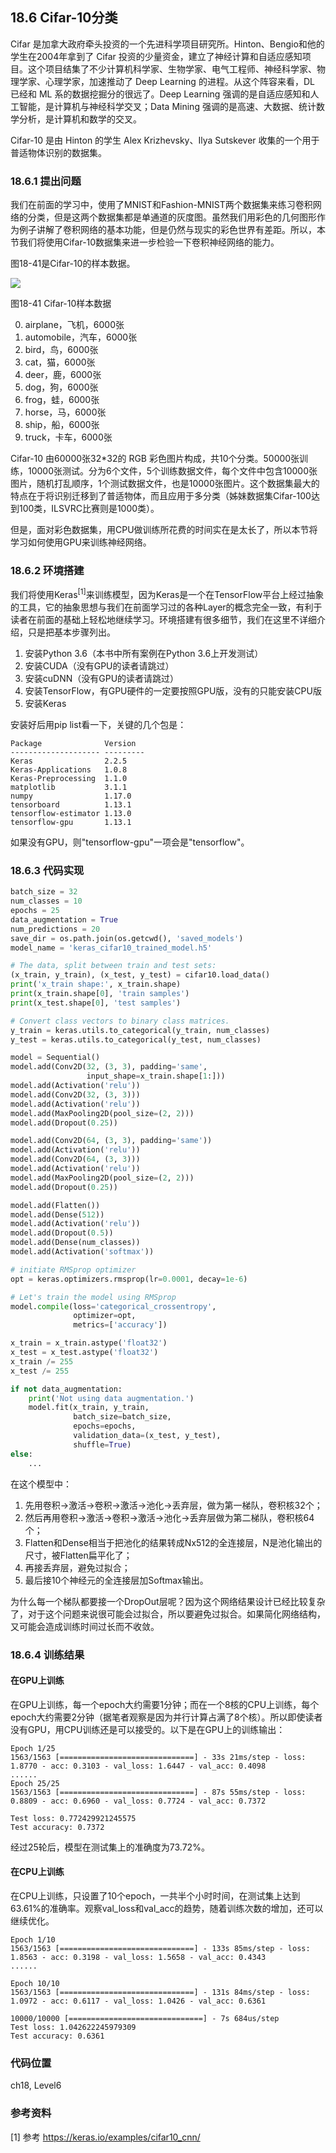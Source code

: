<!--Copyright © Microsoft Corporation. All rights reserved.
  适用于[License](https://github.com/Microsoft/ai-edu/blob/master/LICENSE.md)版权许可-->

## 18.6 Cifar-10分类

Cifar 是加拿大政府牵头投资的一个先进科学项目研究所。Hinton、Bengio和他的学生在2004年拿到了 Cifar 投资的少量资金，建立了神经计算和自适应感知项目。这个项目结集了不少计算机科学家、生物学家、电气工程师、神经科学家、物理学家、心理学家，加速推动了 Deep Learning 的进程。从这个阵容来看，DL 已经和 ML 系的数据挖掘分的很远了。Deep Learning 强调的是自适应感知和人工智能，是计算机与神经科学交叉；Data Mining 强调的是高速、大数据、统计数学分析，是计算机和数学的交叉。

Cifar-10 是由 Hinton 的学生 Alex Krizhevsky、Ilya Sutskever 收集的一个用于普适物体识别的数据集。

### 18.6.1 提出问题

我们在前面的学习中，使用了MNIST和Fashion-MNIST两个数据集来练习卷积网络的分类，但是这两个数据集都是单通道的灰度图。虽然我们用彩色的几何图形作为例子讲解了卷积网络的基本功能，但是仍然与现实的彩色世界有差距。所以，本节我们将使用Cifar-10数据集来进一步检验一下卷积神经网络的能力。

图18-41是Cifar-10的样本数据。

<img src="../Images/18/cifar10_sample.png" ch="500" />

图18-41 Cifar-10样本数据

0. airplane，飞机，6000张
1. automobile，汽车，6000张
2. bird，鸟，6000张
3. cat，猫，6000张
4. deer，鹿，6000张
5. dog，狗，6000张
6. frog，蛙，6000张
7. horse，马，6000张
8. ship，船，6000张
9. truck，卡车，6000张

Cifar-10 由60000张32*32的 RGB 彩色图片构成，共10个分类。50000张训练，10000张测试。分为6个文件，5个训练数据文件，每个文件中包含10000张图片，随机打乱顺序，1个测试数据文件，也是10000张图片。这个数据集最大的特点在于将识别迁移到了普适物体，而且应用于多分类（姊妹数据集Cifar-100达到100类，ILSVRC比赛则是1000类）。

但是，面对彩色数据集，用CPU做训练所花费的时间实在是太长了，所以本节将学习如何使用GPU来训练神经网络。

### 18.6.2 环境搭建

我们将使用Keras$^{[1]}$来训练模型，因为Keras是一个在TensorFlow平台上经过抽象的工具，它的抽象思想与我们在前面学习过的各种Layer的概念完全一致，有利于读者在前面的基础上轻松地继续学习。环境搭建有很多细节，我们在这里不详细介绍，只是把基本步骤列出。

1. 安装Python 3.6（本书中所有案例在Python 3.6上开发测试）
2. 安装CUDA（没有GPU的读者请跳过）
3. 安装cuDNN（没有GPU的读者请跳过）
4. 安装TensorFlow，有GPU硬件的一定要按照GPU版，没有的只能安装CPU版
5. 安装Keras

安装好后用pip list看一下，关键的几个包是：

```
Package              Version
-------------------- ---------
Keras                2.2.5
Keras-Applications   1.0.8
Keras-Preprocessing  1.1.0
matplotlib           3.1.1
numpy                1.17.0
tensorboard          1.13.1
tensorflow-estimator 1.13.0
tensorflow-gpu       1.13.1
```

如果没有GPU，则"tensorflow-gpu"一项会是"tensorflow"。

### 18.6.3 代码实现

```Python
batch_size = 32
num_classes = 10
epochs = 25
data_augmentation = True
num_predictions = 20
save_dir = os.path.join(os.getcwd(), 'saved_models')
model_name = 'keras_cifar10_trained_model.h5'

# The data, split between train and test sets:
(x_train, y_train), (x_test, y_test) = cifar10.load_data()
print('x_train shape:', x_train.shape)
print(x_train.shape[0], 'train samples')
print(x_test.shape[0], 'test samples')

# Convert class vectors to binary class matrices.
y_train = keras.utils.to_categorical(y_train, num_classes)
y_test = keras.utils.to_categorical(y_test, num_classes)

model = Sequential()
model.add(Conv2D(32, (3, 3), padding='same',
                 input_shape=x_train.shape[1:]))
model.add(Activation('relu'))
model.add(Conv2D(32, (3, 3)))
model.add(Activation('relu'))
model.add(MaxPooling2D(pool_size=(2, 2)))
model.add(Dropout(0.25))

model.add(Conv2D(64, (3, 3), padding='same'))
model.add(Activation('relu'))
model.add(Conv2D(64, (3, 3)))
model.add(Activation('relu'))
model.add(MaxPooling2D(pool_size=(2, 2)))
model.add(Dropout(0.25))

model.add(Flatten())
model.add(Dense(512))
model.add(Activation('relu'))
model.add(Dropout(0.5))
model.add(Dense(num_classes))
model.add(Activation('softmax'))

# initiate RMSprop optimizer
opt = keras.optimizers.rmsprop(lr=0.0001, decay=1e-6)

# Let's train the model using RMSprop
model.compile(loss='categorical_crossentropy',
              optimizer=opt,
              metrics=['accuracy'])

x_train = x_train.astype('float32')
x_test = x_test.astype('float32')
x_train /= 255
x_test /= 255

if not data_augmentation:
    print('Not using data augmentation.')
    model.fit(x_train, y_train,
              batch_size=batch_size,
              epochs=epochs,
              validation_data=(x_test, y_test),
              shuffle=True)
else:
    ...
```

在这个模型中：

1. 先用卷积->激活->卷积->激活->池化->丢弃层，做为第一梯队，卷积核32个；
2. 然后再用卷积->激活->卷积->激活->池化->丢弃层做为第二梯队，卷积核64个；
3. Flatten和Dense相当于把池化的结果转成Nx512的全连接层，N是池化输出的尺寸，被Flatten扁平化了；
4. 再接丢弃层，避免过拟合；
5. 最后接10个神经元的全连接层加Softmax输出。

为什么每一个梯队都要接一个DropOut层呢？因为这个网络结果设计已经比较复杂了，对于这个问题来说很可能会过拟合，所以要避免过拟合。如果简化网络结构，又可能会造成训练时间过长而不收敛。

### 18.6.4 训练结果

#### 在GPU上训练

在GPU上训练，每一个epoch大约需要1分钟；而在一个8核的CPU上训练，每个epoch大约需要2分钟（据笔者观察是因为并行计算占满了8个核）。所以即使读者没有GPU，用CPU训练还是可以接受的。以下是在GPU上的训练输出：

```
Epoch 1/25
1563/1563 [==============================] - 33s 21ms/step - loss: 1.8770 - acc: 0.3103 - val_loss: 1.6447 - val_acc: 0.4098
......
Epoch 25/25
1563/1563 [==============================] - 87s 55ms/step - loss: 0.8809 - acc: 0.6960 - val_loss: 0.7724 - val_acc: 0.7372

Test loss: 0.772429921245575
Test accuracy: 0.7372
```
经过25轮后，模型在测试集上的准确度为73.72%。

#### 在CPU上训练

在CPU上训练，只设置了10个epoch，一共半个小时时间，在测试集上达到63.61%的准确率。观察val_loss和val_acc的趋势，随着训练次数的增加，还可以继续优化。

```
Epoch 1/10
1563/1563 [==============================] - 133s 85ms/step - loss: 1.8563 - acc: 0.3198 - val_loss: 1.5658 - val_acc: 0.4343
......

Epoch 10/10
1563/1563 [==============================] - 131s 84ms/step - loss: 1.0972 - acc: 0.6117 - val_loss: 1.0426 - val_acc: 0.6361

10000/10000 [==============================] - 7s 684us/step
Test loss: 1.042622245979309
Test accuracy: 0.6361
```

### 代码位置

ch18, Level6

### 参考资料

[1] 参考 https://keras.io/examples/cifar10_cnn/
